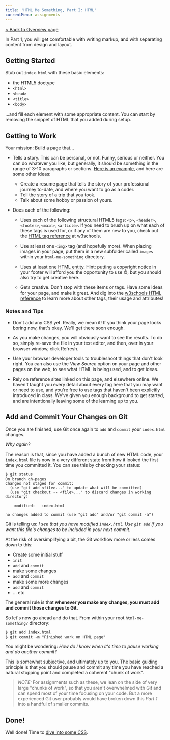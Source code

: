 ```yaml
---
title: 'HTML Me Something, Part I: HTML'
currentMenu: assignments
---
```


[< Back to Overview page](..)

In Part 1, you will get comfortable with writing markup, and with separating content from design and layout.

## Getting Started

Stub out `index.html` with these basic elements:

- the HTML5 doctype
- `<html>`
- `<head>`
- `<title>`
- `<body>`

...and fill each element with some appropriate content. You can start by removing the snippet of HTML that you added during setup.

## Getting to Work

Your mission: Build a page that...

* Tells a story. This can be personal, or not. Funny, serious or neither. You can do whatever you like, but generally, it should be something in the range of 3-10 paragraphs or sections. [Here is an example](http://education.launchcode.org/html-me-something/submissions/chrisbay/index-nocss.html), and here are some other ideas:

	- Create a resume page that tells the story of your professional journey to-date, and where you want to go as a coder.
	- Tell the story of a trip that you took.
	- Talk about some hobby or passion of yours.


* Does each of the following:

	- Uses each of the following structural HTML5 tags: `<p>`, `<header>`, `<footer>`, `<main>`, `<article>`. If you need to brush up on what each of these tags is used for, or if any of them are new to you, check out the [HTML tag reference](http://www.w3schools.com/tags/default.asp) at w3schools.

	- Use at least one `<img>` tag (and hopefully more). When placing images in your page, put them in a new subfolder called `images` within your `html-me-something` directory.

	- Uses at least one [HTML entity](http://www.w3schools.com/html/html_entities.asp). Hint: putting a copyright notice in your footer will afford you the opportunity to use &copy;, but you should also try to get creative here.

	- Gets creative. Don't stop with these items or tags. Have some ideas for your page, and make it great. And dig into the [w3schools HTML reference](http://www.w3schools.com/tags/default.asp) to learn more about other tags, their usage and attributes!

### Notes and Tips

* Don't add any CSS yet. Really, we mean it! If you think your page looks boring now, that's okay. We'll get there soon enough.

* As you make changes, you will obviously want to see the results. To do so, simply re-save the file in your text editor, and then, over in your browser window, click Refresh.

* Use your browser developer tools to troubleshoot things that don't look right. You can also use the *View Source* option on your page and other pages on the web, to see what HTML is being used, and to get ideas.

* Rely on reference sites linked on this page, and elsewhere online. We haven't taught you every detail about every tag here that you may want or need to use, and you're free to use tags that haven't been explicitly introduced in class. We've given you enough background to get started, and are intentionally leaving some of the learning up to you.

## Add and Commit Your Changes on Git

Once you are finished, use Git once again to `add` and `commit` your `index.html` changes.

*Why again?*

The reason is that, since you have added a bunch of new HTML code, your `index.html` file is now in a very different state from how it looked the first time you committed it. You can see this by checking your status:

```nohighlight
$ git status
On branch gh-pages
Changes not staged for commit:
  (use "git add <file>..." to update what will be committed)
  (use "git checkout -- <file>..." to discard changes in working directory)

	modified:   index.html

no changes added to commit (use "git add" and/or "git commit -a")
```

Git is telling us: *I see that you have modified `index.html`. Use `git add` if you want this file's changes to be included in your next commit.*

At the risk of oversimplifying a bit, the Git workflow more or less comes down to this:

- Create some initial stuff
- `init`
- `add` and `commit`
- make some changes
- `add` and `commit`
- make some more changes
- `add` and `commit`
- ... etc

The general rule is that **whenever you make any changes, you must add and commit those changes to Git.**

So let's now go ahead and do that. From within your root `html-me-something/` directory:

```nohighlight
$ git add index.html
$ git commit -m "Finished work on HTML page"
```

You might be wondering: *How do I know when it's time to pause working and do another commit?*

This is somewhat subjective, and ultimately up to you. The basic guiding principle is that you should pause and commit any time you have reached a natural stopping point and completed a coherent "chunk of work".

> *NOTE:* For assignments such as these, we lean on the side of very large "chunks of work", so that you aren't overwhelmed with Git and can spend most of your time focusing on your code. But a more experienced Git user probably would have broken down this *Part 1* into a handful of smaller commits.

## Done!

Well done! Time to [dive into some CSS](../part2-css).
